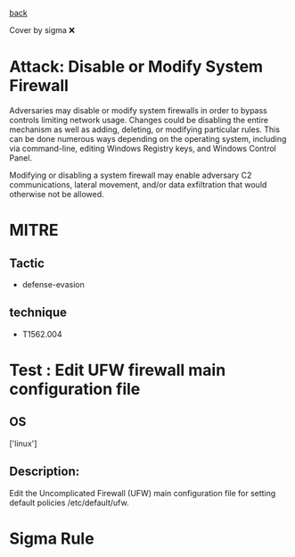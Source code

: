 [back](../index.md)

Cover by sigma :x: 

# Attack: Disable or Modify System Firewall

 Adversaries may disable or modify system firewalls in order to bypass controls limiting network usage. Changes could be disabling the entire mechanism as well as adding, deleting, or modifying particular rules. This can be done numerous ways depending on the operating system, including via command-line, editing Windows Registry keys, and Windows Control Panel.

Modifying or disabling a system firewall may enable adversary C2 communications, lateral movement, and/or data exfiltration that would otherwise not be allowed. 

# MITRE
## Tactic
  - defense-evasion

## technique
  - T1562.004

# Test : Edit UFW firewall main configuration file

## OS

 ['linux']

## Description:

 Edit the Uncomplicated Firewall (UFW) main configuration file for setting 
default policies /etc/default/ufw.


# Sigma Rule
